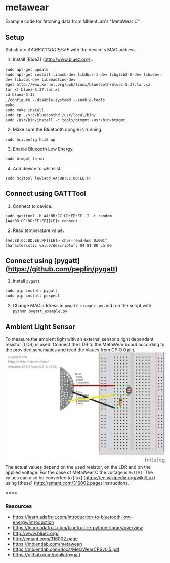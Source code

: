 # metawear
Example code for fetching data from MbientLab's "MetaWear C".


## Setup
Substitute *AA:BB:CC:DD:EE:FF* with the device's MAC address.

1. Install [BlueZ] (http://www.bluez.org/).
 ```
 sudo apt-get update
 sudo apt-get install libusb-dev libdbus-1-dev libglib2.0-dev libudev-dev libical-dev libreadline-dev
 wget http://www.kernel.org/pub/linux/bluetooth/bluez-5.37.tar.xz
 tar xf bluez-5.37.tar.xz
 cd bluez-5.37
 ./configure --disable-systemd --enable-tools
 make
 sudo make install
 sudo cp ./src/bluetoothd /usr/local/bin/
 sudo /usr/bin/install -c tools/btmgmt /usr/bin/btmgmt
 ```
 
2. Make sure the Bluetooth dongle is running.
 ```
 sudo hciconfig hci0 up
 ```
 
3. Enable Blueooth Low Energy.
 ```
 sudo btmgmt le on
 ```
 
4. Add device to whitelist.
 ```
 sudo hcitool lewladd AA:BB:CC:DD:EE:FF
 ```

## Connect using GATTTool

1. Connect to device.
  ```
  sudo gatttool -b AA:BB:CC:DD:EE:FF -I -t random
  [AA:BB:CC:DD:EE:FF][LE]> connect
  ```

2. Read temperature value.
  ```
  [AA:BB:CC:DD:EE:FF][LE]> char-read-hnd 0x001f
  Characteristic value/descriptor: 04 81 00 ca 00
  ```

## Connect using [pygatt] (https://github.com/peplin/pygatt)
1. Install `pygatt`
  ```
  sudo pip install pygatt
  sudo pip install pexpect
  ```
  
2. Change MAC address in `pygatt_example.py` and run the script with `python pygatt_example.py`

## Ambient Light Sensor
To measure the ambient light with an external sensor a light dependant resistor (LDR) is used. Connect the LDR to the MetaWear board according to the provided schematics and read the vlaues from GPIO 0 pin.
![Connect external LDR to MetaWear C](ambient_light_layout.png?raw=true "LDR Schematics")
The actual values depend on the used resistor, on the LDR and on the applied voltage. For the case of MetaWear C the voltage is `V=3[V]`. The values can also be converted to [lux] (https://en.wikipedia.org/wiki/Lux) using [these] (http://emant.com/316002.page) instructions.

====
### Resources
* https://learn.adafruit.com/introduction-to-bluetooth-low-energy/introduction
* https://learn.adafruit.com/bluefruit-le-python-library/overview
* http://www.bluez.org/
* http://emant.com/316002.page
* https://mbientlab.com/metawear/
* https://mbientlab.com/docs/MetaWearCPSv0.5.pdf
* https://github.com/peplin/pygatt
